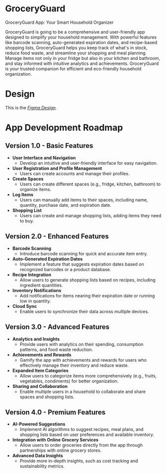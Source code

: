 # GroceryGuard

GroceryGuard App: Your Smart Household Organizer

GroceryGuard is going to be a comprehensive and user-friendly app designed to simplify your household management. With powerful features like barcode scanning, auto-generated expiration dates, and recipe-based shopping lists, GroceryGuard helps you keep track of what's in stock, reduce food waste, and streamline your shopping and meal planning. Manage items not only in your fridge but also in your kitchen and bathroom, and stay informed with intuitive analytics and achievements. GroceryGuard is your trusted companion for efficient and eco-friendly household organization.

# Design

This is the _[Figma Design](https://www.figma.com/file/hLbw3qfu8S2iHnoNY0q7IT/GroceryGuard?type=design&node-id=0%3A1&mode=design&t=Cwl7TaPg43psnIU9-1)_.

# App Development Roadmap

## Version 1.0 - Basic Features

- **User Interface and Navigation**
  - Develop an intuitive and user-friendly interface for easy navigation.
- **User Registration and Profile Management**
  - Users can create accounts and manage their profiles.
- **Create Spaces**
  - Users can create different spaces (e.g., fridge, kitchen, bathroom) to organize items.
- **Log Items**
  - Users can manually add items to their spaces, including name, quantity, purchase date, and expiration date.
- **Shopping List**
  - Users can create and manage shopping lists, adding items they need to buy.

## Version 2.0 - Enhanced Features
- **Barcode Scanning**
  - Introduce barcode scanning for quick and accurate item entry.
- **Auto-Generated Expiration Dates**
  - Implement a feature that suggests expiration dates based on recognized barcodes or a product database.
- **Recipe Integration**
  - Allow users to generate shopping lists based on recipes, including ingredient quantities.
- **Inventory Notifications**
  - Add notifications for items nearing their expiration date or running low in quantity.
- **Cloud Sync**
  - Enable users to synchronize their data across multiple devices.

## Version 3.0 - Advanced Features
- **Analytics and Insights**
  - Provide users with analytics on their spending, consumption patterns, and food waste reduction.
- **Achievements and Rewards**
  - Gamify the app with achievements and rewards for users who effectively manage their inventory and reduce waste.
- **Expanded Item Categories**
  - Allow users to categorize items more comprehensively (e.g., fruits, vegetables, condiments) for better organization.
- **Sharing and Collaboration**
  - Enable multiple users in a household to collaborate and share spaces and shopping lists.

## Version 4.0 - Premium Features
- **AI-Powered Suggestions**
  - Implement AI algorithms to suggest recipes, meal plans, and shopping lists based on user preferences and available inventory.
- **Integration with Online Grocery Services**
  - Allow users to order groceries directly from the app through partnerships with online grocery stores.
- **Advanced Data Insights**
  - Provide more in-depth insights, such as cost tracking and sustainability metrics.
